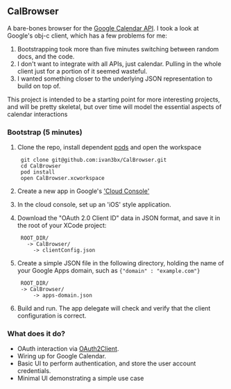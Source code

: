## CalBrowser

A bare-bones browser for the [Google Calendar API](https://developers.google.com/google-apps/calendar/).
I took a look at Google's obj-c client, which has a few problems for me:

1. Bootstrapping took more than five minutes switching between random docs, and the code.
2. I don't want to integrate with all APIs, just calendar.  Pulling in the whole client just for a portion of it seemed wasteful.
3. I wanted something closer to the underlying JSON representation to build on top of.

This project is intended to be a starting point for more interesting projects, and will be pretty skeletal,
but over time will model the essential aspects of calendar interactions

### Bootstrap (5 minutes)

1. Clone the repo, install dependent [pods](http://beta.cocoapods.org) and open the workspace

		git clone git@github.com:ivan3bx/CalBrowser.git
		cd CalBrowser
		pod install
		open CalBrowser.xcworkspace

2. Create a new app in Google's ['Cloud Console'](https://cloud.google.com/console#/flows/enableapi?apiid=calendar)
3. In the cloud console, set up an 'iOS' style application.
4. Download the "OAuth 2.0 Client ID" data in JSON format, and save it in the root of your XCode project:

		ROOT_DIR/
		  -> CalBrowser/
		  	-> clientConfig.json

5. Create a simple JSON file in the following directory, holding the name of your Google Apps domain, such as `{"domain" : "example.com"}`

		ROOT_DIR/
		-> CalBrowser/
		    -> apps-domain.json

6. Build and run.  The app delegate will check and verify that the client configuration is correct.

### What does it do?
* OAuth interaction via [OAuth2Client](https://github.com/nxtbgthng/OAuth2Client).
* Wiring up for Google Calendar.
* Basic UI to perform authentication, and store the user account credentials.
* Minimal UI demonstrating a simple use case